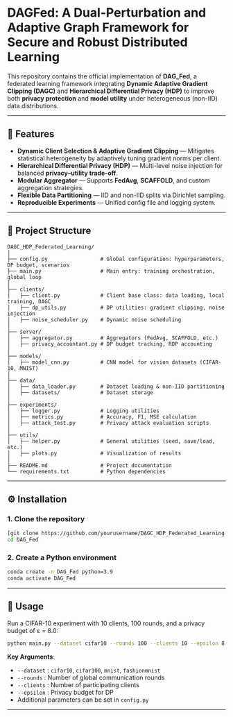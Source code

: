 # **DAGFed: A Dual-Perturbation and Adaptive Graph Framework for Secure and Robust Distributed Learning**

This repository contains the official implementation of **DAG_Fed**, a federated learning framework integrating **Dynamic Adaptive Gradient Clipping (DAGC)** and **Hierarchical Differential Privacy (HDP)** to improve both **privacy protection** and **model utility** under heterogeneous (non-IID) data distributions.

---

## **📌 Features**

* **Dynamic Client Selection & Adaptive Gradient Clipping** — Mitigates statistical heterogeneity by adaptively tuning gradient norms per client.
* **Hierarchical Differential Privacy (HDP)** — Multi-level noise injection for balanced **privacy–utility trade-off**.
* **Modular Aggregator** — Supports **FedAvg**, **SCAFFOLD**, and custom aggregation strategies.
* **Flexible Data Partitioning** — IID and non-IID splits via Dirichlet sampling.
* **Reproducible Experiments** — Unified config file and logging system.

---

## **📂 Project Structure**

```
DAGC_HDP_Federated_Learning/
│
├── config.py                 # Global configuration: hyperparameters, DP budget, scenarios
├── main.py                   # Main entry: training orchestration, global loop
│
├── clients/
│   ├── client.py             # Client base class: data loading, local training, DAGC
│   ├── dp_utils.py           # DP utilities: gradient clipping, noise injection
│   ├── noise_scheduler.py    # Dynamic noise scheduling
│
├── server/
│   ├── aggregator.py         # Aggregators (FedAvg, SCAFFOLD, etc.)
│   ├── privacy_accountant.py # DP budget tracking, RDP accounting
│
├── models/
│   ├── model_cnn.py          # CNN model for vision datasets (CIFAR-10, MNIST)
│
├── data/
│   ├── data_loader.py        # Dataset loading & non-IID partitioning
│   ├── datasets/             # Dataset storage
│
├── experiments/
│   ├── logger.py             # Logging utilities
│   ├── metrics.py            # Accuracy, F1, MSE calculation
│   ├── attack_test.py        # Privacy attack evaluation scripts
│
├── utils/
│   ├── helper.py             # General utilities (seed, save/load, etc.)
│   ├── plots.py              # Visualization of results
│
├── README.md                 # Project documentation
└── requirements.txt          # Python dependencies
```

---

## **⚙️ Installation**

### **1. Clone the repository**

```bash
[git clone https://github.com/yourusername/DAGC_HDP_Federated_Learning.git](https://github.com/dxpython/[DAG_Fed](https://github.com/dxpython/DAG_Fed.git).git)
cd DAG_Fed
```

### **2. Create a Python environment**

```bash
conda create -n DAG_Fed python=3.9
conda activate DAG_Fed
```



---

## **🚀 Usage**

Run a CIFAR-10 experiment with 10 clients, 100 rounds, and a privacy budget of ε = 8.0:

```bash
python main.py --dataset cifar10 --rounds 100 --clients 10 --epsilon 8.0
```

**Key Arguments**:

* `--dataset` : `cifar10`, `cifar100`, `mnist`, `fashionmnist`
* `--rounds` : Number of global communication rounds
* `--clients` : Number of participating clients
* `--epsilon` : Privacy budget for DP
* Additional parameters can be set in `config.py`

---


